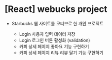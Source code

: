 # [React] webucks project

- Starbucks 웹 사이트를 모티브로 한 개인 프로젝트

  - Login 사용자 입력 데이터 저장
  - Login 로그인 버튼 활성화 (validation)
  - 커피 상세 페이지 좋아요 기능 구현하기
  - 커피 상세 페이지 리뷰 리뷰 달기 기능 구현하기
